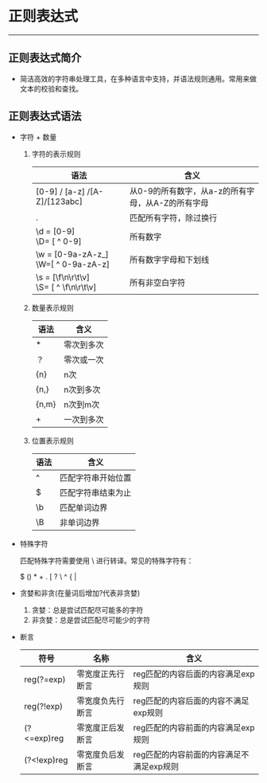 # 正则表达式

-------------------

## 正则表达式简介
* 简洁高效的字符串处理工具，在多种语言中支持，并语法规则通用。常用来做文本的校验和查找。

## 正则表达式语法
* 字符 + 数量

  1. 字符的表示规则

     | 语法                                     | 含义                                              |
     | ---------------------------------------- | ------------------------------------------------- |
     | [0-9] / [a-z] /[A-Z]/[123abc]            | 从0-9的所有数字，从a-z的所有字母，从A-Z的所有字母 |
     | .                                        | 匹配所有字符，除过换行                            |
     | \d = [0-9] <br>\D= [ ^ 0-9]              | 所有数字                                          |
     | \w = [0-9a-zA-z_]<br>\W=[ ^ 0-9a-zA-z]   | 所有数字字母和下划线                              |
     | \s = [\f\n\r\t\v]<br>\S= [ ^ \f\n\r\t\v] | 所有非空白字符                                    |

  2. 数量表示规则

     | 语法  | 含义       |
     | ----- | ---------- |
     | *     | 零次到多次 |
     | ？    | 零次或一次 |
     | {n}   | n次        |
     | {n,}  | n次到多次  |
     | {n,m} | n次到m次   |
     | +     | 一次到多次 |

  3. 位置表示规则

     | 语法 | 含义               |
     | ---- | ------------------ |
     | ^    | 匹配字符串开始位置 |
     | $    | 匹配字符串结束为止 |
     | \b   | 匹配单词边界       |
     | \B   | 非单词边界         |

* 特殊字符

  匹配特殊字符需要使用 \ 进行转译。常见的特殊字符有：

  $ () * + . [ ? \ ^ { |
  
* 贪婪和非贪(在量词后增加?代表非贪婪)

  1. 贪婪：总是尝试匹配尽可能多的字符
  2. 非贪婪：总是尝试匹配尽可能少的字符

* 断言

  | 符号        | 名称             | 含义                                     |
  | ----------- | ---------------- | ---------------------------------------- |
  | reg(?=exp)  | 零宽度正先行断言 | reg匹配的内容后面的内容满足exp规则       |
  | reg(?!exp)  | 零宽度负先行断言 | reg匹配的内容后面的内容不满足exp规则     |
  | (?<=exp)reg | 零宽度正后发断言 | reg匹配的内容前面的内容满足exp规则       |
  | (?<!exp)reg | 零宽度负后发断言 | reg匹配的内容前面的内容满足不满足exp规则 |

  

  
